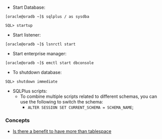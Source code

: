 * Start Database:
```
[oracle@oradb ~]$ sqlplus / as sysdba

SQL> startup
```
* Start listener:
```
[oracle@oradb ~]$ lsnrctl start
```
* Start enterprise manager:
```
[oracle@oradb ~]$ emctl start dbconsole
```
* To shutdown database:
```
SQL> shutdown immediate
```

* SQLPlus scripts:
  * To combine multiple scripts related to different schemas, you can use the following to switch the schema:
    * `ALTER SESSION SET CURRENT_SCHEMA = SCHEMA_NAME`;

### Concepts

* [Is there a benefit to have more than  tablespace](http://stackoverflow.com/questions/1291317/should-an-oracle-database-have-more-than-one-tablespace-for-data-storage)
